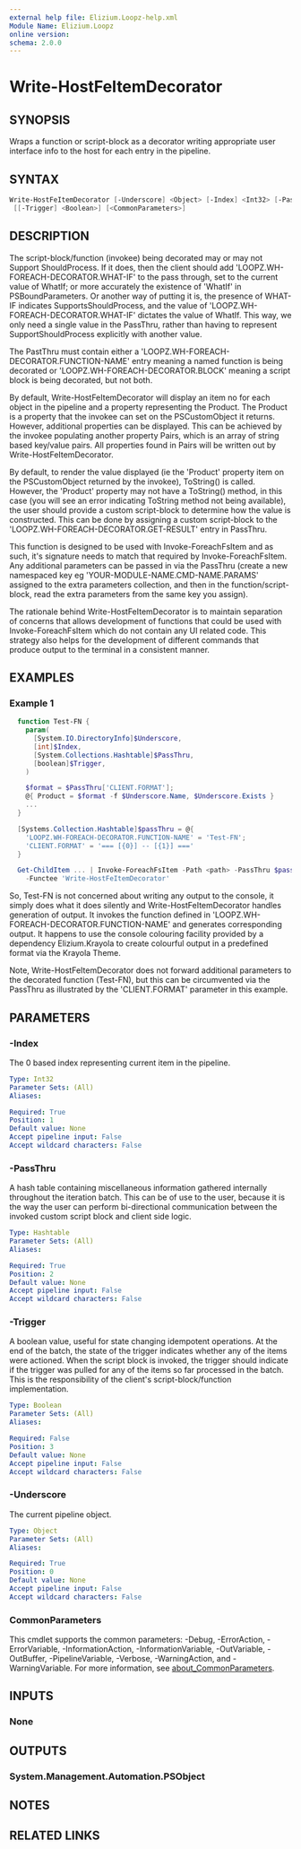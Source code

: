 ```yaml
---
external help file: Elizium.Loopz-help.xml
Module Name: Elizium.Loopz
online version:
schema: 2.0.0
---
```


# Write-HostFeItemDecorator

## SYNOPSIS

Wraps a function or script-block as a decorator writing appropriate user interface
info to the host for each entry in the pipeline.

## SYNTAX

```powershell
Write-HostFeItemDecorator [-Underscore] <Object> [-Index] <Int32> [-PassThru] <Hashtable>
 [[-Trigger] <Boolean>] [<CommonParameters>]
```

## DESCRIPTION

The script-block/function (invokee) being decorated may or may not Support ShouldProcess. If it does,
then the client should add 'LOOPZ.WH-FOREACH-DECORATOR.WHAT-IF' to the pass through, set to the current
value of WhatIf; or more accurately the existence of 'WhatIf' in PSBoundParameters. Or another
way of putting it is, the presence of WHAT-IF indicates SupportsShouldProcess, and the value of
'LOOPZ.WH-FOREACH-DECORATOR.WHAT-IF' dictates the value of WhatIf. This way, we only need a single
value in the PassThru, rather than having to represent SupportShouldProcess explicitly with
another value.

  The PastThru must contain either a 'LOOPZ.WH-FOREACH-DECORATOR.FUNCTION-NAME' entry meaning a named
function is being decorated or 'LOOPZ.WH-FOREACH-DECORATOR.BLOCK' meaning a script block is being
decorated, but not both.

  By default, Write-HostFeItemDecorator will display an item no for each object in the pipeline
and a property representing the Product. The Product is a property that the invokee can set on the PSCustomObject it returns. However, additional properties can be displayed. This can be achieved by the invokee populating another
property Pairs, which is an array of string based key/value pairs. All properties found in
Pairs will be written out by Write-HostFeItemDecorator.

By default, to render the value displayed (ie the 'Product' property item on the PSCustomObject returned by the invokee), ToString() is called. However, the 'Product' property may not have a ToString() method, in this case (you will see an error indicating ToString method not being available), the user should provide a custom script-block to determine how the value is constructed. This can be done by assigning a custom script-block to the 'LOOPZ.WH-FOREACH-DECORATOR.GET-RESULT' entry in PassThru.

  This function is designed to be used with Invoke-ForeachFsItem and as such, it's signature
needs to match that required by Invoke-ForeachFsItem. Any additional parameters can be
passed in via the PassThru (create a new namespaced key eg 'YOUR-MODULE-NAME.CMD-NAME.PARAMS' assigned to the extra parameters collection, and then in the function/script-block, read the extra parameters from the same key you assign).

  The rationale behind Write-HostFeItemDecorator is to maintain separation of concerns
that allows development of functions that could be used with Invoke-ForeachFsItem which do
not contain any UI related code. This strategy also helps for the development of different
commands that produce output to the terminal in a consistent manner.

## EXAMPLES

### Example 1

```powershell
  function Test-FN {
    param(
      [System.IO.DirectoryInfo]$Underscore,
      [int]$Index,
      [System.Collections.Hashtable]$PassThru,
      [boolean]$Trigger,
    )

    $format = $PassThru['CLIENT.FORMAT'];
    @{ Product = $format -f $Underscore.Name, $Underscore.Exists }
    ...
  }

  [Systems.Collection.Hashtable]$passThru = @{
    'LOOPZ.WH-FOREACH-DECORATOR.FUNCTION-NAME' = 'Test-FN';
    'CLIENT.FORMAT' = '=== [{0}] -- [{1}] ==='
  }

  Get-ChildItem ... | Invoke-ForeachFsItem -Path <path> -PassThru $passThru
    -Functee 'Write-HostFeItemDecorator'
```

  So, Test-FN is not concerned about writing any output to the console, it simply does
what it does silently and Write-HostFeItemDecorator handles generation of output. It
invokes the function defined in 'LOOPZ.WH-FOREACH-DECORATOR.FUNCTION-NAME' and generates
corresponding output. It happens to use the console colouring facility provided by a
dependency Elizium.Krayola to create colourful output in a predefined format via the
Krayola Theme.

Note, Write-HostFeItemDecorator does not forward additional parameters to the decorated
function (Test-FN), but this can be circumvented via the PassThru as illustrated by
the 'CLIENT.FORMAT' parameter in this example.

## PARAMETERS

### -Index

The 0 based index representing current item in the pipeline.

```yaml
Type: Int32
Parameter Sets: (All)
Aliases:

Required: True
Position: 1
Default value: None
Accept pipeline input: False
Accept wildcard characters: False
```

### -PassThru

A hash table containing miscellaneous information gathered internally
throughout the iteration batch. This can be of use to the user, because it is the way
the user can perform bi-directional communication between the invoked custom script block
and client side logic.

```yaml
Type: Hashtable
Parameter Sets: (All)
Aliases:

Required: True
Position: 2
Default value: None
Accept pipeline input: False
Accept wildcard characters: False
```

### -Trigger

A boolean value, useful for state changing idempotent operations. At the end
of the batch, the state of the trigger indicates whether any of the items were actioned.
When the script block is invoked, the trigger should indicate if the trigger was pulled for
any of the items so far processed in the batch. This is the responsibility of the
client's script-block/function implementation.

```yaml
Type: Boolean
Parameter Sets: (All)
Aliases:

Required: False
Position: 3
Default value: None
Accept pipeline input: False
Accept wildcard characters: False
```

### -Underscore

The current pipeline object.

```yaml
Type: Object
Parameter Sets: (All)
Aliases:

Required: True
Position: 0
Default value: None
Accept pipeline input: False
Accept wildcard characters: False
```

### CommonParameters

This cmdlet supports the common parameters: -Debug, -ErrorAction, -ErrorVariable, -InformationAction, -InformationVariable, -OutVariable, -OutBuffer, -PipelineVariable, -Verbose, -WarningAction, and -WarningVariable. For more information, see [about_CommonParameters](http://go.microsoft.com/fwlink/?LinkID=113216).

## INPUTS

### None

## OUTPUTS

### System.Management.Automation.PSObject

## NOTES

## RELATED LINKS
